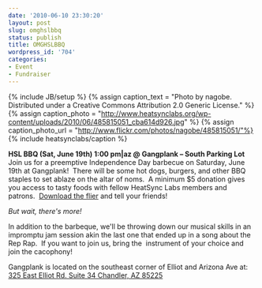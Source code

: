 ```yaml
---
date: '2010-06-10 23:30:20'
layout: post
slug: omghslbbq
status: publish
title: OMGHSLBBQ
wordpress_id: '704'
categories:
- Event
- Fundraiser
---
```


{% include JB/setup %}
{% assign caption_text = "Photo by nagobe.  Distributed under a Creative Commons Attribution 2.0 Generic License." %}
{% assign caption_photo = "http://www.heatsynclabs.org/wp-content/uploads/2010/06/485815051_cba614d926.jpg" %}
{% assign caption_photo_url = "http://www.flickr.com/photos/nagobe/485815051/"%}
{% include heatsynclabs/caption %}

**HSL BBQ (Sat, June 19th) 1:00 pm|az @ Gangplank – South Parking Lot**
Join us for a preemptive Independence Day barbecue on Saturday, June 19th at Gangplank!  There will be some hot dogs, burgers, and other BBQ staples to set ablaze on the altar of noms.  A minimum $5 donation gives you access to tasty foods with fellow HeatSync Labs members and patrons.  [Download the flier](http://www.heatsynclabs.org/wp-content/uploads/2010/06/hslbbq.pdf) and tell your friends!

_But wait, there's more!_

In addition to the barbeque, we'll be throwing down our musical skills in an impromptu jam session akin the last one that ended up in a song about the Rep Rap.  If you want to join us, bring the  instrument of your choice and join the cacophony!

Gangplank is located on the southeast corner of Elliot and Arizona Ave  at:
[325 East Elliot Rd. Suite 34
Chandler, AZ 85225](http://maps.google.com/maps?f=q&source=s_q&hl=en&geocode=&q=325+East+Elliot+Rd.+Suite+34+Chandler,+AZ+85225&sll=37.0625,-95.677068&sspn=46.005754,59.414063&ie=UTF8&hq=&hnear=325+E+Elliot+Rd,+Chandler,+Maricopa,+Arizona+85225&t=h&z=16)
